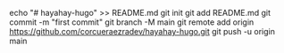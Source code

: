 echo "# hayahay-hugo" >> README.md
git init
git add README.md
git commit -m "first commit"
git branch -M main
git remote add origin https://github.com/corcueraezradev/hayahay-hugo.git
git push -u origin main